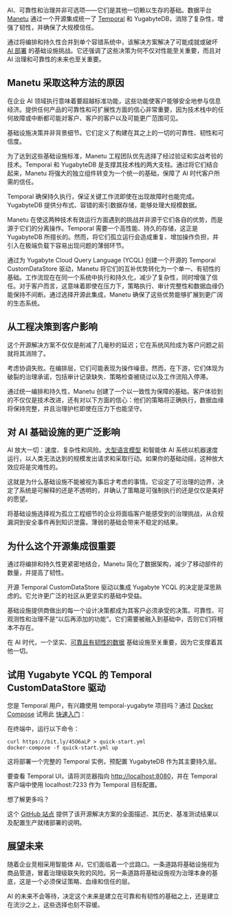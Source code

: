 AI、可靠性和治理并非可选项——它们是其他一切赖以生存的基础。数据平台 [Manetu](https://www.manetu.com/) 通过一个开源集成统一了 [Temporal](https://thenewstack.io/temporal-tackles-microservice-reliability-headaches/) 和 YugabyteDB，消除了复杂性，增强了韧性，并确保了大规模信任。

通过将编排和持久性合并到单个容错系统中，该解决方案解决了可能成就或破坏 [AI 部署](https://thenewstack.io/ai-operations/) 的基础设施挑战。它还强调了这些决策为何不仅对性能至关重要，而且对 AI 治理和可靠性的未来也至关重要。

## **Manetu 采取这种方法的原因**

在企业 AI 领域执行意味着要超越标准功能，这些功能使客户能够安全地参与信息经济。提供任何产品的可靠性和可扩展性方面的信心非常重要，因为技术栈中的任何故障或中断都可能对客户、客户的客户以及可能更广范围可见。

基础设施决策并非背景细节。它们定义了构建在其之上的一切的可靠性、韧性和可信度。

为了达到这些基础设施标准，Manetu 工程团队优先选择了经过验证和实战考验的技术。Temporal 和 YugabyteDB 是支撑其技术栈的两大支柱。通过将它们结合起来，Manetu 将强大的独立组件转变为一个统一的基础，保障了 AI 时代客户所需的信任。

Temporal 确保持久执行，保证关键工作流即使在出现故障时也能完成。YugabyteDB 提供分布式、容错的索引数据存储，能够处理大规模数据。

Manetu 在使这两种技术有效运行方面遇到的挑战并非源于它们各自的优势，而是源于它们的分离操作。Temporal 需要一个高性能、持久的存储，这正是 YugabyteDB 所擅长的。然而，将它们孤立运行会造成重复、增加操作负担，并引入在极端负载下容易出现问题的薄弱环节。

通过为 Yugabyte Cloud Query Language (YCQL) 创建一个开源的 Temporal CustomDataStore 驱动，Manetu 将它们的互补优势转化为一个单一、有韧性的基础。工作流现在在同一个系统中执行和持久化，减少了复杂性，同时增强了信任。对于客户而言，这意味着即使在压力下，策略执行、审计完整性和数据血缘仍能保持不间断。通过选择开源此集成，Manetu 确保了这些优势能够扩展到更广阔的生态系统。

## **从工程决策到客户影响**

这个开源解决方案不仅仅是削减了几毫秒的延迟；它在系统风险成为客户问题之前就将其消除了。

考虑协调失败。在编排层，它们可能表现为操作噪音。然而，在下游，它们体现为破裂的治理承诺，包括审计记录缺失、策略检查被绕过以及工作流陷入停滞。

通过统一编排和持久性，Manetu 创建了一个以一致性为保障的基础。客户体验到的不仅仅是技术改进，还有对以下方面的信心：他们的策略将正确执行，数据血缘将保持完整，并且治理护栏即使在压力下也能坚守。

## **对 AI 基础设施的更广泛影响**

AI 放大一切：速度、复杂性和风险。[大型语言模型](https://thenewstack.io/7-guiding-principles-for-working-with-llms/) 和智能体 AI 系统以机器速度运行，以人类无法达到的规模发出请求和采取行动。如果你的基础动摇，这种放大效应将是灾难性的。

这就是为什么基础设施不能被视为事后才考虑的事情。它设定了可治理的边界，决定了系统是可解释的还是不透明的，并确认了策略是可强制执行的还是仅仅是美好的愿望。

将基础设施选择视为孤立工程细节的企业将面临客户能感受到的治理挑战，从合规漏洞到安全事件再到知识泄露。薄弱的基础会带来不稳定的结果。

## **为什么这个开源集成很重要**

通过将编排和持久性更紧密地结合，Manetu 简化了数据架构，减少了移动部件的数量，并提高了韧性。

开源 Temporal CustomDataStore 驱动以集成 Yugabyte YCQL 的决定是深思熟虑的。它允许更广泛的社区从更坚实的基础中受益。

基础设施提供商做出的每一个设计决策都成为其客户必须承受的决策。可靠性、可观测性和治理不是“以后再添加的功能”。它们需要被融入到基础中，否则它们将根本不存在。

在 AI 时代，一个坚实、[可靠且有韧性的数据](https://thenewstack.io/its-time-for-data-reliability-engineering/) 基础设施至关重要，因为它支撑着其他一切。

## **试用 Yugabyte YCQL 的 Temporal CustomDataStore 驱动**

您是 Temporal 用户，有兴趣使用 temporal-yugabyte 项目吗？通过 [Docker Compose](https://docs.docker.com/compose/) 试用此 [快速入门](https://github.com/manetu/temporal-yugabyte?tab=readme-ov-file#quickstart)：

在终端中，运行以下命令：

```
curl https://bit.ly/45O6aLP > quick-start.yml
docker-compose -f quick-start.yml up
```

这将部署一个完整的 Temporal 实例，预配置 YugabyteDB 作为其主要持久层。

要查看 Temporal UI，请将浏览器指向 <http://localhost:8080>，并在 Temporal 客户端中使用 localhost:7233 作为 Temporal 目标配置。

想了解更多吗？

这个 [GitHub 站点](https://github.com/manetu/temporal-yugabyte) 提供了该开源解决方案的全面描述、其历史、基准测试结果以及配置生产就绪部署的说明。

## **展望未来**

随着企业竞相采用智能体 AI，它们面临着一个岔路口。一条道路将基础设施视为商品管道，冒着治理级联失败的风险。另一条道路将基础设施视为治理本身的基底，这是一个必须保证策略、血缘和信任的层。

AI 的未来不会等待，决定这个未来是建立在可靠和有韧性的基础之上，还是建立在流沙之上，这些选择也刻不容缓。